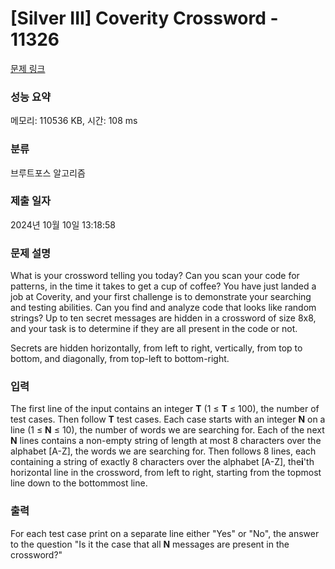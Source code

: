 # [Silver III] Coverity Crossword - 11326 

[문제 링크](https://www.acmicpc.net/problem/11326) 

### 성능 요약

메모리: 110536 KB, 시간: 108 ms

### 분류

브루트포스 알고리즘

### 제출 일자

2024년 10월 10일 13:18:58

### 문제 설명

<p>What is your crossword telling you today? Can you scan your code for patterns, in the time it takes to get a cup of coffee? You have just landed a job at Coverity, and your first challenge is to demonstrate your searching and testing abilities. Can you find and analyze code that looks like random strings? Up to ten secret messages are hidden in a crossword of size 8x8, and your task is to determine if they are all present in the code or not.</p>

<p>Secrets are hidden horizontally, from left to right, vertically, from top to bottom, and diagonally, from top-left to bottom-right.</p>

### 입력 

 <p>The first line of the input contains an integer <strong>T</strong> (1 ≤ <strong>T</strong> ≤ 100), the number of test cases. Then follow <strong>T</strong> test cases. Each case starts with an integer <strong>N</strong> on a line (1 ≤ <strong>N</strong> ≤ 10), the number of words we are searching for. Each of the next <strong>N</strong> lines contains a non-empty string of length at most 8 characters over the alphabet [A-Z], the words we are searching for. Then follows 8 lines, each containing a string of exactly 8 characters over the alphabet [A-Z], the<strong>i</strong>'th horizontal line in the crossword, from left to right, starting from the topmost line down to the bottommost line.</p>

### 출력 

 <p>For each test case print on a separate line either "Yes" or "No", the answer to the question "Is it the case that all <strong>N</strong> messages are present in the crossword?"</p>


